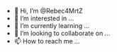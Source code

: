 - 👋 Hi, I’m @Rebec4MrtZ
- 👀 I’m interested in ...
- 🌱 I’m currently learning ...
- 💞️ I’m looking to collaborate on ...
- 📫 How to reach me ...

<!---
Rebec4MrtZ/Rebec4MrtZ is a ✨ special ✨ repository because its `README.md` (this file) appears on your GitHub profile.
You can click the Preview link to take a look at your changes.
--->
